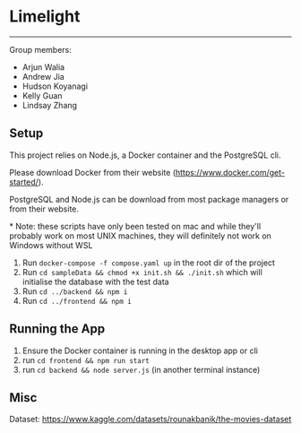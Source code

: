 # Limelight
---
Group members:
- Arjun Walia
- Andrew Jia
- Hudson Koyanagi
- Kelly Guan
- Lindsay Zhang

## Setup
This project relies on Node.js, a Docker container and the PostgreSQL cli.

Please download Docker from their website (https://www.docker.com/get-started/).

PostgreSQL and Node.js can be download from most package managers or from their website.

\* Note: these scripts have only been tested on mac and while they'll probably work on most UNIX machines, they will definitely not work on Windows without WSL

1) Run  ```docker-compose -f compose.yaml up``` in the root dir of the project
2) Run ```cd sampleData && chmod +x init.sh && ./init.sh``` which will initialise the database with the test data
3) Run ```cd ../backend && npm i```
4) Run ```cd ../frontend && npm i```


## Running the App
1) Ensure the Docker container is running in the desktop app or cli
2) run ```cd frontend && npm run start```
3) run ```cd backend && node server.js``` (in another terminal instance)

## Misc

Dataset: https://www.kaggle.com/datasets/rounakbanik/the-movies-dataset 